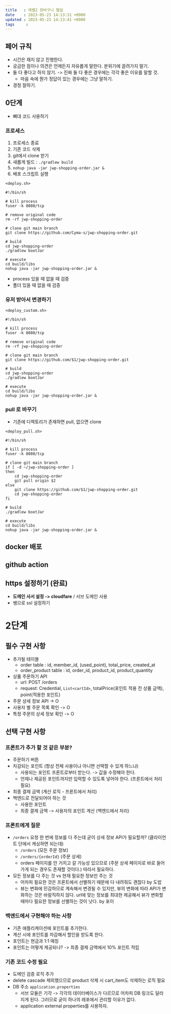 ```yaml
---
title   : 레벨2 장바구니 협업
date    : 2023-05-23 14:13:31 +0900
updated : 2023-05-23 14:13:41 +0900
tags     : 
---
```


## 페어 규칙
- 시간은 재지 않고 진행한다.
- 궁금한 점이나 의견은 언제든지 자유롭게 말한다. 분위기에 끌려가지 말기. 
- 둘 다 좋다고 하지 않기.  -> 진짜 둘 다 좋은 경우에는 각각 좋은 이유를 말할 것.
	- 마음 속에 뭔가 정답이 있는 경우에는 그냥 말하기.
- 경청 잘하기.

## 0단계
- 뼈대 코드 사용하기

### 프로세스
1. 프로세스 종료
2. 기존 코드 삭제
3. git에서 clone 받기
4. 새롭게 빌드 : `./gradlew build`
5. `nohup java -jar jwp-shopping-order.jar &`
6. 배포 스크립트 실행

`<deploy.sh>`
```shell
#!/bin/sh

# kill process
fuser -k 8080/tcp

# remove original code
rm -rf jwp-shopping-order

# clone git main branch
git clone https://github.com/Cyma-s/jwp-shopping-order.git

# build
cd jwp-shopping-order
./gradlew bootJar

# execute
cd build/libs
nohup java -jar jwp-shopping-order.jar &
```

- process 있을 때 없을 때 검증
- 폴더 있을 때 없을 때 검증

### 유저 받아서 변경하기

`<deploy_custom.sh>`
```shell
#!/bin/sh

# kill process
fuser -k 8080/tcp

# remove original code
rm -rf jwp-shopping-order

# clone git main branch
git clone https://github.com/$1/jwp-shopping-order.git

# build
cd jwp-shopping-order
./gradlew bootJar

# execute
cd build/libs
nohup java -jar jwp-shopping-order.jar &
```

### pull 로 바꾸기

- 기존에 디렉토리가 존재하면 pull, 없으면 clone

`<deploy_pull.sh>`
```shell
#!/bin/sh

# kill process
fuser -k 8080/tcp

# clone git main branch
if [ -d ~/jwp-shopping-order ]
then
	cd jwp-shopping-order
	git pull origin $2
else
	git clone https://github.com/$1/jwp-shopping-order.git
	cd jwp-shopping-order
fi

# build
./gradlew bootJar

# execute
cd build/libs
nohup java -jar jwp-shopping-order.jar &
```

## docker 배포

## github action

## https 설정하기 (완료)
- **도메인 사서 설정 -> cloudfare** / 서브 도메인 사용
- 쌩으로 ssl 설정하기

# 2단계

## 필수 구현 사항

- 추가될 테이블
	- order table : id, member_id, (used_point), total_price, created_at
	- order_product table : id, order_id, product_id, product_quantity
- 상품 주문하기 API
	- url: POST /orders
	- request: Credential, `List<cartId>`, totalPrice(포인트 적용 전 상품 금액), point(적용한 포인트)
- 주문 상세 정보 API -> O
- 사용자 별 주문 목록 확인 -> O
- 특정 주문의 상세 정보 확인 -> O

## 선택 구현 사항

### 프론트가 추가 할 것 같은 부분?
- 주문하기 버튼
- 차감되는 포인트 (항상 전체 사용이냐 아니면 선택할 수 있게 하느냐)
	- 사용되는 포인트 프론트로부터 받는다. -> 값을 수정해야 한다.
	- 언제나 제공된 포인트까지만 입력할 수 있도록 넣어야 한다. (프론트에서 처리 필요)
- 최종 결제 금액 (계산 로직 - 프론트에서 처리)
- 백엔드로 전달되어야 하는 것
	- 사용한 포인트
	- 최종 결제 금액 -> 사용자의 포인트 계산 (백엔드에서 처리)

### 프론트에게 질문
- `/orders` 요청 한 번에 정보를 다 주는데 굳이 상세 정보 API가 필요할까? (클라이언트 단에서 캐싱하면 되는데)
	- `/orders` (모든 주문 정보)
	- `/orders/{orderId}` (주문 상세)
	- orders 페이지를 안 거치고 갈 가능성 있으므로 (주문 상세 페이지로 바로 들어가게 되는 경우도 존재할 것이다.) 따라서 필요하다.
- 모든 정보를 다 주는 것 vs 현재 필요한 정보만 주는 것
	- 어차피 필요한 것은 프론트에서 선별하기 때문에 다 내려줘도 괜찮다 by 도밥
	- 뷰는 변화에 민감하므로 계속해서 변경될 수 있지만, 뷰의 변화에 따라 API가 변화하는 것은 바람직하지 않다. url에 맞는 정보를 최대한 제공해서 뷰가 변화할 때마다 필요한 정보를 선별하는 것이 낫다. by 포이

### 백엔드에서 구현해야 하는 사항
- 기존 애플리케이션에 포인트를 추가한다.
- 계산 시에 포인트를 차감해서 할인을 받도록 한다.
- 포인트는 현금과 1:1 매칭
- 포인트는 어떻게 제공되나? -> 최종 결제 금액에서 10% 포인트 적립

###  기존 코드 수정 필요
- 도메인 검증 로직 추가
- delete cascade 제외했으므로 product 삭제 시 cart_item도 삭제하는 로직 필요
- DB 주소 `application.properties`
	- 서브 모듈은 기각 -> 각각의 데이터베이스가 다르므로 어차피 DB 링크도 달라지게 된다. 그러므로 굳이 하나의 레포에서 관리할 이유가 없다.
	- application external properties를 사용하자.
